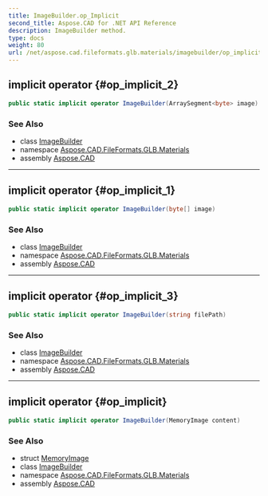 ```yaml
---
title: ImageBuilder.op_Implicit
second_title: Aspose.CAD for .NET API Reference
description: ImageBuilder method. 
type: docs
weight: 80
url: /net/aspose.cad.fileformats.glb.materials/imagebuilder/op_implicit/
---
```

## implicit operator {#op_implicit_2}

```csharp
public static implicit operator ImageBuilder(ArraySegment<byte> image)
```

### See Also

* class [ImageBuilder](../)
* namespace [Aspose.CAD.FileFormats.GLB.Materials](../../imagebuilder/)
* assembly [Aspose.CAD](../../../)

---

## implicit operator {#op_implicit_1}

```csharp
public static implicit operator ImageBuilder(byte[] image)
```

### See Also

* class [ImageBuilder](../)
* namespace [Aspose.CAD.FileFormats.GLB.Materials](../../imagebuilder/)
* assembly [Aspose.CAD](../../../)

---

## implicit operator {#op_implicit_3}

```csharp
public static implicit operator ImageBuilder(string filePath)
```

### See Also

* class [ImageBuilder](../)
* namespace [Aspose.CAD.FileFormats.GLB.Materials](../../imagebuilder/)
* assembly [Aspose.CAD](../../../)

---

## implicit operator {#op_implicit}

```csharp
public static implicit operator ImageBuilder(MemoryImage content)
```

### See Also

* struct [MemoryImage](../../../aspose.cad.fileformats.glb.memory/memoryimage/)
* class [ImageBuilder](../)
* namespace [Aspose.CAD.FileFormats.GLB.Materials](../../imagebuilder/)
* assembly [Aspose.CAD](../../../)


